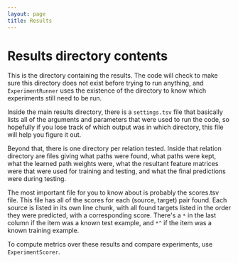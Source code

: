 ```yaml
---
layout: page
title: Results
---
```

# Results directory contents

This is the directory containing the results.  The code will check to make sure
this directory does not exist before trying to run anything, and
`ExperimentRunner` uses the existence of the directory to know which
experiments still need to be run.

Inside the main results directory, there is a `settings.tsv` file that
basically lists all of the arguments and parameters that were used to run the
code, so hopefully if you lose track of which output was in which directory,
this file will help you figure it out.

Beyond that, there is one directory per relation tested.  Inside that relation
directory are files giving what paths were found, what paths were kept, what
the learned path weights were, what the resultant feature matrices were that
were used for training and testing, and what the final predictions were during
testing.

The most important file for you to know about is probably the scores.tsv file.
This file has all of the scores for each (source, target) pair found.  Each
source is listed in its own line chunk, with all found targets listed in the
order they were predicted, with a corresponding score.  There's a `*` in the
last column if the item was a known test example, and `*^` if the item was a
known training example.

To compute metrics over these results and compare experiments, use
`ExperimentScorer`.
